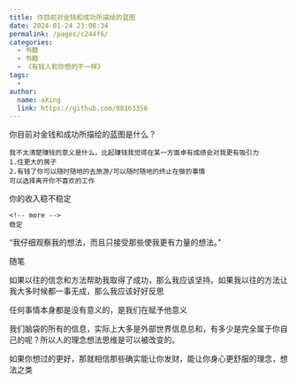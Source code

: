 ```yaml
---
title: 你目前对金钱和成功所描绘的蓝图
date: 2024-01-24 23:08:34
permalink: /pages/c244f6/
categories:
  - 书籍
  - 书籍
  - 《有钱人和你想的不一样》
tags:
  - 
author: 
  name: aXing
  link: https://github.com/08163356
---
```



你目前对金钱和成功所描绘的蓝图是什么？

```
我不太清楚赚钱的意义是什么，比起赚钱我觉得在某一方面卓有成绩会对我更有吸引力
1.住更大的房子
2.有钱了你可以随时随地的去旅游/可以随时随地的终止在做的事情
可以选择离开你不喜欢的工作

```

你的收入稳不稳定

```
<!-- more -->
稳定
```

“我仔细观察我的想法，而且只接受那些使我更有力量的想法。”

随笔

如果以往的信念和方法帮助我取得了成功，那么我应该坚持。如果我以往的方法让我大多时候都一事无成，那么我应该好好反思

任何事情本身都是没有意义的，是我们在赋予他意义

我们脑袋的所有的信息，实际上大多是外部世界信息总和，有多少是完全属于你自己的呢？所以人的理念想法思维是可以被改变的。

如果你想过的更好，那就相信那些确实能让你发财，能让你身心更舒服的理念，想法之类